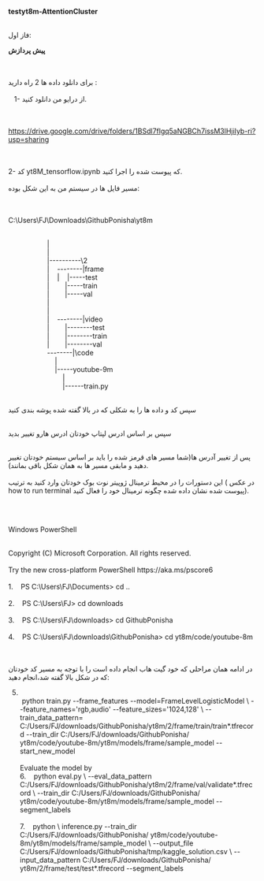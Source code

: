 <p><strong>testyt8m-AttentionCluster</strong><br /> </p>
<p><br /> فاز اول:</p>
<p><strong>پیش پردازش</strong></p>
<p><br /> <br /> برای دانلود داده ها 2 راه دارید :<br /> <br /> &nbsp; &nbsp;1- از درایو من دانلود کنید.</p>
<p><br /> <br /> <a href="https://drive.google.com/drive/folders/1BSdl7flgq5aNGBCh7issM3lHjiIyb-ri?usp=sharing">https://drive.google.com/drive/folders/1BSdl7flgq5aNGBCh7issM3lHjiIyb-ri?usp=sharing</a></p>
<p><br /> <br /> 2- کد yt8M_tensorflow.ipynb که پیوست شده را اجرا کنید.<br /> <br /> مسیر فایل ها در سیستم من به این شکل بوده:</p>
<p><br /> <br /> C:\Users\FJ\Downloads\GithubPonisha\yt8m</p>
<p><br /> &nbsp;&nbsp; &nbsp;&nbsp;&nbsp; &nbsp;&nbsp;&nbsp; &nbsp;&nbsp;&nbsp; &nbsp;&nbsp;&nbsp; &nbsp;|<br /> &nbsp;&nbsp; &nbsp;&nbsp;&nbsp; &nbsp;&nbsp;&nbsp; &nbsp;&nbsp;&nbsp; &nbsp;&nbsp;&nbsp; &nbsp;|<br /> &nbsp;&nbsp; &nbsp;&nbsp;&nbsp; &nbsp;&nbsp;&nbsp; &nbsp;&nbsp;&nbsp; &nbsp;&nbsp;&nbsp; &nbsp;|----------\2<br /> &nbsp;&nbsp; &nbsp;&nbsp;&nbsp; &nbsp;&nbsp;&nbsp; &nbsp;&nbsp;&nbsp; &nbsp;&nbsp;&nbsp; &nbsp;|&nbsp;&nbsp; &nbsp;--------|frame<br /> &nbsp;&nbsp; &nbsp;&nbsp;&nbsp; &nbsp;&nbsp;&nbsp; &nbsp;&nbsp;&nbsp; &nbsp;&nbsp;&nbsp; &nbsp;|&nbsp;&nbsp; &nbsp;|&nbsp;&nbsp; &nbsp;|-----test<br /> &nbsp;&nbsp; &nbsp;&nbsp;&nbsp; &nbsp;&nbsp;&nbsp; &nbsp;&nbsp;&nbsp; &nbsp;&nbsp;&nbsp; &nbsp;|&nbsp;&nbsp; &nbsp;&nbsp;&nbsp; &nbsp;|-----train<br /> &nbsp;&nbsp; &nbsp;&nbsp;&nbsp; &nbsp;&nbsp;&nbsp; &nbsp;&nbsp;&nbsp; &nbsp;&nbsp;&nbsp; &nbsp;|&nbsp;&nbsp; &nbsp;&nbsp;&nbsp; &nbsp;|-----val<br /> &nbsp;&nbsp; &nbsp;&nbsp;&nbsp; &nbsp;&nbsp;&nbsp; &nbsp;&nbsp;&nbsp; &nbsp;&nbsp;&nbsp; &nbsp;|&nbsp;&nbsp; &nbsp;<br /> &nbsp;&nbsp; &nbsp;&nbsp;&nbsp; &nbsp;&nbsp;&nbsp; &nbsp;&nbsp;&nbsp; &nbsp;&nbsp;&nbsp; &nbsp;|&nbsp;&nbsp; &nbsp;<br /> &nbsp;&nbsp; &nbsp;&nbsp;&nbsp; &nbsp;&nbsp;&nbsp; &nbsp;&nbsp;&nbsp; &nbsp;&nbsp;&nbsp; &nbsp;|&nbsp;&nbsp; &nbsp;--------|video<br /> &nbsp;&nbsp; &nbsp;&nbsp;&nbsp; &nbsp;&nbsp;&nbsp; &nbsp;&nbsp;&nbsp; &nbsp;&nbsp;&nbsp; &nbsp;|&nbsp;&nbsp; &nbsp;&nbsp;&nbsp; &nbsp;|--------test<br /> &nbsp;&nbsp; &nbsp;&nbsp;&nbsp; &nbsp;&nbsp;&nbsp; &nbsp;&nbsp;&nbsp; &nbsp;&nbsp;&nbsp; &nbsp;|&nbsp;&nbsp; &nbsp;&nbsp;&nbsp; &nbsp;|--------train<br /> &nbsp;&nbsp; &nbsp;&nbsp;&nbsp; &nbsp;&nbsp;&nbsp; &nbsp;&nbsp;&nbsp; &nbsp;&nbsp;&nbsp; &nbsp;|&nbsp;&nbsp; &nbsp;&nbsp;&nbsp; &nbsp;|--------val<br /> &nbsp;&nbsp; &nbsp;&nbsp;&nbsp; &nbsp;&nbsp;&nbsp; &nbsp;&nbsp;&nbsp; &nbsp;&nbsp;&nbsp; &nbsp;--------|\code<br /> &nbsp;&nbsp; &nbsp;&nbsp;&nbsp; &nbsp;&nbsp;&nbsp; &nbsp;&nbsp;&nbsp; &nbsp;&nbsp;&nbsp; &nbsp;&nbsp;&nbsp; &nbsp;|<br /> &nbsp;&nbsp; &nbsp;&nbsp;&nbsp; &nbsp;&nbsp;&nbsp; &nbsp;&nbsp;&nbsp; &nbsp;&nbsp;&nbsp; &nbsp;&nbsp;&nbsp; &nbsp;|-----youtube-9m<br /> &nbsp;&nbsp; &nbsp;&nbsp;&nbsp; &nbsp;&nbsp;&nbsp; &nbsp;&nbsp;&nbsp; &nbsp;&nbsp;&nbsp; &nbsp;&nbsp;&nbsp; &nbsp;&nbsp;&nbsp; &nbsp;|<br /> &nbsp;&nbsp; &nbsp;&nbsp;&nbsp; &nbsp;&nbsp;&nbsp; &nbsp;&nbsp;&nbsp; &nbsp;&nbsp;&nbsp; &nbsp;&nbsp;&nbsp; &nbsp;&nbsp;&nbsp; &nbsp;|------train.py<br /> </p>
<p><br /> سپس کد و داده ها را به شکلی که در بالا گفته شده پوشه بندی کنید</p>
<p><br /> سپس بر اساس ادرس لپتاپ خودتان ادرس هارو تغییر بدید</p>
<p><br /> پس از تغییر آدرس ها(شما مسیر های قرمز شده را باید بر اساس سیستم خودتان تغییر دهید و مابقی مسیر ها به همان شکل باقی بمانند). <br /> <br /> این دستورات را در محیط ترمینال ژوپیتر نوت بوک خودتان وارد کنید به ترتیب ( در عکس&nbsp; how to run terminal پیوست شده نشان داده شده چگونه ترمینال خود را فعال کنید).</p>
<p>&nbsp;</p>
<p><br /> Windows PowerShell</p>
<p><br /> Copyright (C) Microsoft Corporation. All rights reserved.<br /> <br /> Try the new cross-platform PowerShell https://aka.ms/pscore6<br /> <br /> 1.&nbsp;&nbsp; &nbsp;PS C:\Users\FJ\Documents&gt; cd ..<br /> <br /> 2.&nbsp;&nbsp; &nbsp;PS C:\Users\FJ&gt; cd downloads<br /> <br /> 3.&nbsp;&nbsp; &nbsp;PS C:\Users\FJ\downloads&gt; cd GithubPonisha<br /> <br /> 4.&nbsp;&nbsp; &nbsp;PS C:\Users\FJ\downloads\GithubPonisha&gt; cd yt8m/code/youtube-8m</p>
<p><br /> <br /> در ادامه همان مراحلی که خود گیت هاب انجام داده است را با توجه به مسیر کد خودتان که در شکل بالا گفته شد،انجام دهید:<br /> </p>
<ol start="5">
<li><br /> &nbsp;python train.py --frame_features --model=FrameLevelLogisticModel \ --feature_names='rgb,audio' --feature_sizes='1024,128' \ --train_data_pattern= C:/Users/FJ/downloads/GithubPonisha/yt8m/2/frame/train/train*.tfrecord --train_dir C:/Users/FJ/downloads/GithubPonisha/ yt8m/code/youtube-8m/yt8m/models/frame/sample_model --start_new_model<br /> <br /> Evaluate the model by<br /> 6.&nbsp;&nbsp; &nbsp;python eval.py \ --eval_data_pattern C:/Users/FJ/downloads/GithubPonisha/yt8m/2/frame/val/validate*.tfrecord \ --train_dir C:/Users/FJ/downloads/GithubPonisha/ yt8m/code/youtube-8m/yt8m/models/frame/sample_model --segment_labels<br /> <br /> 7.&nbsp;&nbsp; &nbsp;python \ inference.py --train_dir C:/Users/FJ/downloads/GithubPonisha/ yt8m/code/youtube-8m/yt8m/models/frame/sample_model \ --output_file C:/Users/FJ/downloads/GithubPonisha/tmp/kaggle_solution.csv \ --input_data_pattern C:/Users/FJ/downloads/GithubPonisha/ yt8m/2/frame/test/test*.tfrecord --segment_labels</li>
</ol>
<p>&nbsp;</p>
